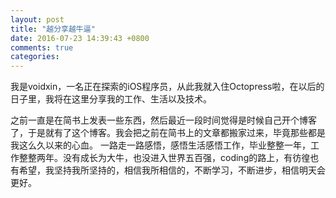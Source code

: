 ```yaml
---
layout: post
title: "越分享越牛逼"
date: 2016-07-23 14:39:43 +0800
comments: true
categories: 
---
```

  我是voidxin，一名正在探索的iOS程序员，从此我就入住Octopress啦，在以后的日子里，我将在这里分享我的工作、生活以及技术。
<!--more-->
  之前一直是在简书上发表一些东西，然后最近一段时间觉得是时候自己开个博客了，于是就有了这个博客。我会把之前在简书上的文章都搬家过来，毕竟那些都是我这么久以来的心血。
  一路走一路感悟，感悟生活感悟工作，毕业整整一年，工作整整两年。没有成长为大牛，也没进入世界五百强，coding的路上，有彷徨也有希望，我坚持我所坚持的，相信我所相信的，不断学习，不断进步，相信明天会更好。


